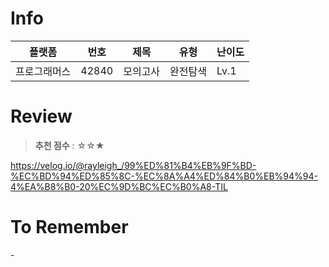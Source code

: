 # Info
|플랫폼|번호|제목|유형|난이도|
|----|----|----|----|----|
|프로그래머스|42840|모의고사|완전탐색|Lv.1|

# Review
> **추천 점수** : ☆☆★

https://velog.io/@rayleigh_/99%ED%81%B4%EB%9F%BD-%EC%BD%94%ED%85%8C-%EC%8A%A4%ED%84%B0%EB%94%94-4%EA%B8%B0-20%EC%9D%BC%EC%B0%A8-TIL

# To Remember
\-